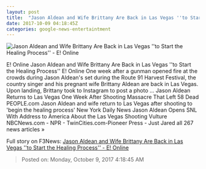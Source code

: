 ```yaml
---
layout: post
title:  "Jason Aldean and Wife Brittany Are Back in Las Vegas ''to Start the Healing Process'' - E! Online"
date: 2017-10-09 04:18:45Z
categories: google-news-entertaintment
---
```


![Jason Aldean and Wife Brittany Are Back in Las Vegas ''to Start the Healing Process'' - E! Online](http://akns-images.eonline.com/eol_images/Entire_Site/201798/rs_600x600-171008155437-600.jason-brittany-aldean-vegas.ct.100817.jpg?downsize=450:*&crop=450:350;left,top)

E! Online Jason Aldean and Wife Brittany Are Back in Las Vegas ''to Start the Healing Process'' E! Online One week after a gunman opened fire at the crowds during Jason Aldean's set during the Route 91 Harvest Festival, the country singer and his pregnant wife Brittany Aldean are back in Las Vegas. Upon landing, Brittany took to Instagram to post a photo ... Jason Aldean Returns to Las Vegas One Week After Shooting Massacre That Left 58 Dead PEOPLE.com Jason Aldean and wife return to Las Vegas after shooting to 'begin the healing process' New York Daily News Jason Aldean Opens SNL With Address to America About the Las Vegas Shooting Vulture NBCNews.com - NPR - TwinCities.com-Pioneer Press - Just Jared all 267 news articles »


Full story on F3News: [Jason Aldean and Wife Brittany Are Back in Las Vegas ''to Start the Healing Process'' - E! Online](http://www.f3nws.com/n/uxAkpD)

> Posted on: Monday, October 9, 2017 4:18:45 AM
